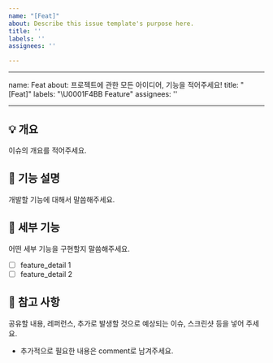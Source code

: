 ```yaml
---
name: "[Feat]"
about: Describe this issue template's purpose here.
title: ''
labels: ''
assignees: ''

---
```


---
name: Feat
about: 프로젝트에 관한 모든 아이디어, 기능을 적어주세요!
title: "[Feat]"
labels: "\U0001F4BB Feature"
assignees: ''

---

## 💡 개요
이슈의 개요를 적어주세요.

## 🤩 기능 설명
개발할 기능에 대해서 말씀해주세요.

## 🍒 세부 기능
어떤 세부 기능을 구현할지 말씀해주세요.
- [ ] feature_detail 1
- [ ] feature_detail 2

## 📖 참고 사항
공유할 내용, 레퍼런스, 추가로 발생할 것으로 예상되는 이슈, 스크린샷 등을 넣어 주세요.
- 추가적으로 필요한 내용은 comment로 남겨주세요.
